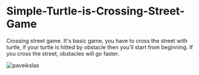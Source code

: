 # Simple-Turtle-is-Crossing-Street-Game
Crossing street game. It's basic game, you have to cross the street with turtle, if your turtle is hitted by obstacle then you'll start from beginning. 
If you cross the street, obstacles will go faster.

![paveikslas](https://user-images.githubusercontent.com/51360361/226108830-6a3672c0-25ba-4bb6-bbd0-388cf3475531.png)
